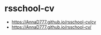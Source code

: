 # rsschool-cv
* https://AnnaD777.github.io/rsschool-cv/cv
* https://AnnaD777.github.io/rsschool-cv/
